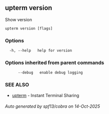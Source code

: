 ## upterm version

Show version

```
upterm version [flags]
```

### Options

```
  -h, --help   help for version
```

### Options inherited from parent commands

```
      --debug   enable debug logging
```

### SEE ALSO

* [upterm](upterm.md)	 - Instant Terminal Sharing

###### Auto generated by spf13/cobra on 14-Oct-2025
